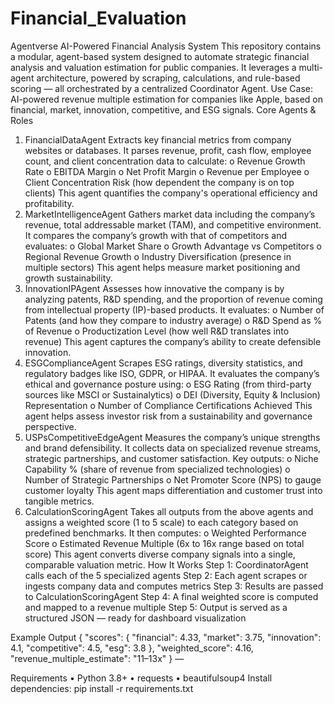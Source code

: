 # Financial_Evaluation
Agentverse AI-Powered Financial Analysis System
This repository contains a modular, agent-based system designed to automate strategic financial analysis and valuation estimation for public companies. It leverages a multi-agent architecture, powered by scraping, calculations, and rule-based scoring — all orchestrated by a centralized Coordinator Agent.
 Use Case: AI-powered revenue multiple estimation for companies like Apple, based on financial, market, innovation, competitive, and ESG signals.
Core Agents & Roles
1.	FinancialDataAgent
Extracts key financial metrics from company websites or databases. It parses revenue, profit, cash flow, employee count, and client concentration data to calculate:
o	Revenue Growth Rate
o	EBITDA Margin
o	Net Profit Margin
o	Revenue per Employee
o	Client Concentration Risk (how dependent the company is on top clients)
This agent quantifies the company's operational efficiency and profitability.
2.	MarketIntelligenceAgent
Gathers market data including the company’s revenue, total addressable market (TAM), and competitive environment. It compares the company’s growth with that of competitors and evaluates:
o	Global Market Share
o	Growth Advantage vs Competitors
o	Regional Revenue Growth
o	Industry Diversification (presence in multiple sectors)
This agent helps measure market positioning and growth sustainability.
3.	InnovationIPAgent
Assesses how innovative the company is by analyzing patents, R&D spending, and the proportion of revenue coming from intellectual property (IP)-based products. It evaluates:
o	Number of Patents (and how they compare to industry average)
o	R&D Spend as % of Revenue
o	Productization Level (how well R&D translates into revenue)
This agent captures the company’s ability to create defensible innovation.
4.	ESGComplianceAgent
Scrapes ESG ratings, diversity statistics, and regulatory badges like ISO, GDPR, or HIPAA. It evaluates the company’s ethical and governance posture using:
o	ESG Rating (from third-party sources like MSCI or Sustainalytics)
o	DEI (Diversity, Equity & Inclusion) Representation
o	Number of Compliance Certifications Achieved
This agent helps assess investor risk from a sustainability and governance perspective.
5.	USPsCompetitiveEdgeAgent
Measures the company’s unique strengths and brand defensibility. It collects data on specialized revenue streams, strategic partnerships, and customer satisfaction. Key outputs:
o	Niche Capability % (share of revenue from specialized technologies)
o	Number of Strategic Partnerships
o	Net Promoter Score (NPS) to gauge customer loyalty
This agent maps differentiation and customer trust into tangible metrics.
6.	CalculationScoringAgent
Takes all outputs from the above agents and assigns a weighted score (1 to 5 scale) to each category based on predefined benchmarks. It then computes:
o	Weighted Performance Score
o	Estimated Revenue Multiple (6x to 16x range based on total score)
This agent converts diverse company signals into a single, comparable valuation metric.
 How It Works
Step 1: CoordinatorAgent calls each of the 5 specialized agents
Step 2: Each agent scrapes or ingests company data and computes metrics
Step 3: Results are passed to CalculationScoringAgent
Step 4: A final weighted score is computed and mapped to a revenue multiple
Step 5: Output is served as a structured JSON — ready for dashboard visualization


Example Output
{
"scores": {
"financial": 4.33,
"market": 3.75,
"innovation": 4.1,
"competitive": 4.5,
"esg": 3.8
},
"weighted_score": 4.16,
"revenue_multiple_estimate": "11–13x"
}
—

Requirements
•	Python 3.8+
•	requests
•	beautifulsoup4
Install dependencies:
pip install -r requirements.txt
